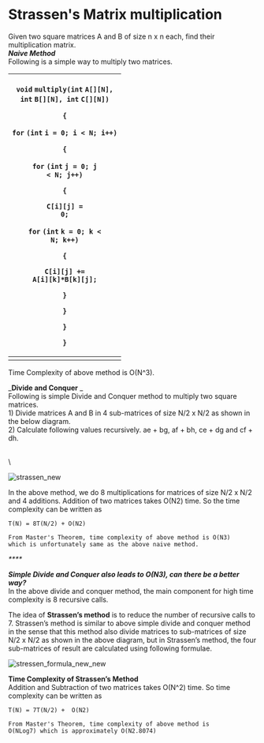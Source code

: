 # Strassen's Matrix multiplication



Given two square matrices A and B of size n x n each, find their multiplication matrix. \
_**Naive Method**_ \
Following is a simple way to multiply two matrices. \
&#x20;

| <p><code>void</code> <code>multiply(int</code> <code>A[][N], int</code> <code>B[][N], int</code> <code>C[][N])</code></p><p><code>{</code></p><p>    <code>for</code> <code>(int</code> <code>i = 0; i &#x3C; N; i++)</code></p><p>    <code>{</code>        </p><p>        <code>for</code> <code>(int</code> <code>j = 0; j &#x3C; N; j++)</code></p><p>        <code>{</code>            </p><p>            <code>C[i][j] = 0;</code>            </p><p>            <code>for</code> <code>(int</code> <code>k = 0; k &#x3C; N; k++)</code></p><p>            <code>{</code></p><p>                <code>C[i][j] += A[i][k]*B[k][j];</code></p><p>            <code>}</code></p><p>        <code>}</code></p><p>    <code>}</code></p><p><code>}</code></p> |
| -------------------------------------------------------------------------------------------------------------------------------------------------------------------------------------------------------------------------------------------------------------------------------------------------------------------------------------------------------------------------------------------------------------------------------------------------------------------------------------------------------------------------------------------------------------------------------------------------------------------------------------------------------------------------------------------------------------------------------------------------------------- |
|                                                                                                                                                                                                                                                                                                                                                                                                                                                                                                                                                                                                                                                                                                                                                                |

Time Complexity of above method is O(N^3). \
&#x20;

_**Divide and Conquer** _ \
Following is simple Divide and Conquer method to multiply two square matrices. \
1\) Divide matrices A and B in 4 sub-matrices of size N/2 x N/2 as shown in the below diagram. \
2\) Calculate following values recursively. ae + bg, af + bh, ce + dg and cf + dh. \
&#x20;

\
\


![strassen\_new](https://www.geeksforgeeks.org/wp-content/uploads/strassen\_new.png)

In the above method, we do 8 multiplications for matrices of size N/2 x N/2 and 4 additions. Addition of two matrices takes O(N2) time. So the time complexity can be written as&#x20;

```
T(N) = 8T(N/2) + O(N2)  

From Master's Theorem, time complexity of above method is O(N3)
which is unfortunately same as the above naive method.
```

_****_

_**Simple Divide and Conquer also leads to O(N3), can there be a better way?**_ \
In the above divide and conquer method, the main component for high time complexity is 8 recursive calls.&#x20;

The idea of **Strassen’s method** is to reduce the number of recursive calls to 7. Strassen’s method is similar to above simple divide and conquer method in the sense that this method also divide matrices to sub-matrices of size N/2 x N/2 as shown in the above diagram, but in Strassen’s method, the four sub-matrices of result are calculated using following formulae.\
&#x20;

![stressen\_formula\_new\_new](https://www.geeksforgeeks.org/wp-content/uploads/stressen\_formula\_new\_new.png)

**Time Complexity of Strassen’s Method** \
Addition and Subtraction of two matrices takes O(N^2) time. So time complexity can be written as \
&#x20;

```
T(N) = 7T(N/2) +  O(N2)

From Master's Theorem, time complexity of above method is 
O(NLog7) which is approximately O(N2.8074)
```
